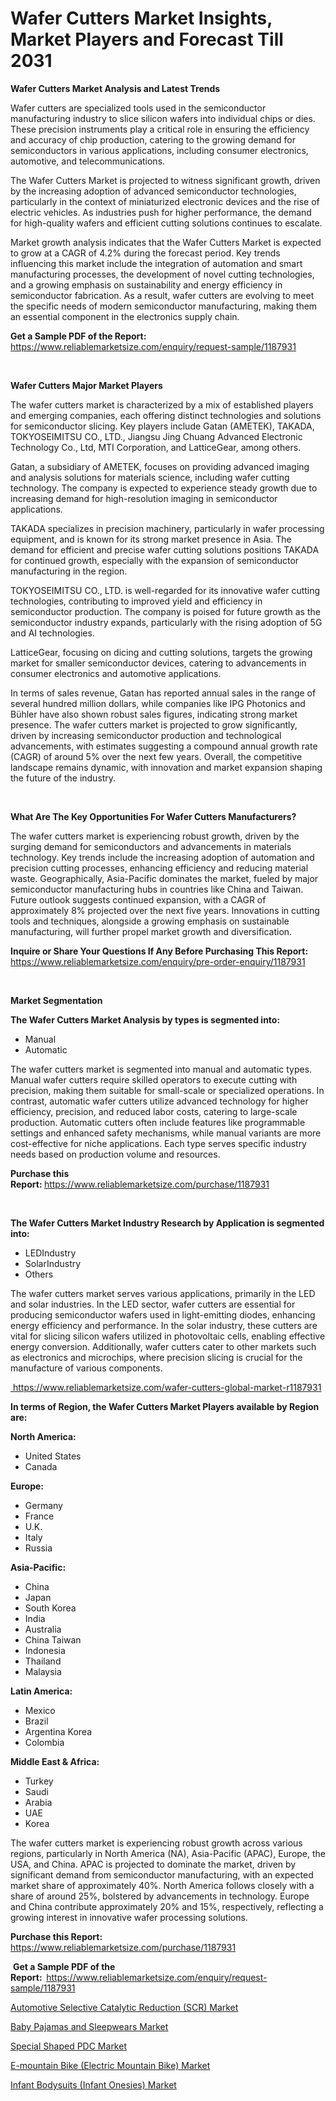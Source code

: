 <p><h1>Wafer Cutters Market Insights, Market Players and Forecast Till 2031</h1></p><p><strong>Wafer Cutters Market Analysis and Latest Trends</strong></p>
<p><p>Wafer cutters are specialized tools used in the semiconductor manufacturing industry to slice silicon wafers into individual chips or dies. These precision instruments play a critical role in ensuring the efficiency and accuracy of chip production, catering to the growing demand for semiconductors in various applications, including consumer electronics, automotive, and telecommunications.</p><p>The Wafer Cutters Market is projected to witness significant growth, driven by the increasing adoption of advanced semiconductor technologies, particularly in the context of miniaturized electronic devices and the rise of electric vehicles. As industries push for higher performance, the demand for high-quality wafers and efficient cutting solutions continues to escalate.</p><p>Market growth analysis indicates that the Wafer Cutters Market is expected to grow at a CAGR of 4.2% during the forecast period. Key trends influencing this market include the integration of automation and smart manufacturing processes, the development of novel cutting technologies, and a growing emphasis on sustainability and energy efficiency in semiconductor fabrication. As a result, wafer cutters are evolving to meet the specific needs of modern semiconductor manufacturing, making them an essential component in the electronics supply chain.</p></p>
<p><strong>Get a Sample PDF of the Report:&nbsp;</strong> <a href="https://www.reliablemarketsize.com/enquiry/request-sample/1187931?utm_campaign=1814&utm_medium=2&utm_source=Github&utm_content=ia&utm_term=30102024&utm_id=wafer-cutters">https://www.reliablemarketsize.com/enquiry/request-sample/1187931</a></p>
<p>&nbsp;</p>
<p><strong>Wafer Cutters Major Market Players</strong></p>
<p><p>The wafer cutters market is characterized by a mix of established players and emerging companies, each offering distinct technologies and solutions for semiconductor slicing. Key players include Gatan (AMETEK), TAKADA, TOKYOSEIMITSU CO., LTD., Jiangsu Jing Chuang Advanced Electronic Technology Co., Ltd, MTI Corporation, and LatticeGear, among others.</p><p>Gatan, a subsidiary of AMETEK, focuses on providing advanced imaging and analysis solutions for materials science, including wafer cutting technology. The company is expected to experience steady growth due to increasing demand for high-resolution imaging in semiconductor applications.</p><p>TAKADA specializes in precision machinery, particularly in wafer processing equipment, and is known for its strong market presence in Asia. The demand for efficient and precise wafer cutting solutions positions TAKADA for continued growth, especially with the expansion of semiconductor manufacturing in the region.</p><p>TOKYOSEIMITSU CO., LTD. is well-regarded for its innovative wafer cutting technologies, contributing to improved yield and efficiency in semiconductor production. The company is poised for future growth as the semiconductor industry expands, particularly with the rising adoption of 5G and AI technologies.</p><p>LatticeGear, focusing on dicing and cutting solutions, targets the growing market for smaller semiconductor devices, catering to advancements in consumer electronics and automotive applications.</p><p>In terms of sales revenue, Gatan has reported annual sales in the range of several hundred million dollars, while companies like IPG Photonics and Bühler have also shown robust sales figures, indicating strong market presence. The wafer cutters market is projected to grow significantly, driven by increasing semiconductor production and technological advancements, with estimates suggesting a compound annual growth rate (CAGR) of around 5% over the next few years. Overall, the competitive landscape remains dynamic, with innovation and market expansion shaping the future of the industry.</p></p>
<p>&nbsp;</p>
<p><strong>What Are The Key Opportunities For Wafer Cutters Manufacturers?</strong></p>
<p><p>The wafer cutters market is experiencing robust growth, driven by the surging demand for semiconductors and advancements in materials technology. Key trends include the increasing adoption of automation and precision cutting processes, enhancing efficiency and reducing material waste. Geographically, Asia-Pacific dominates the market, fueled by major semiconductor manufacturing hubs in countries like China and Taiwan. Future outlook suggests continued expansion, with a CAGR of approximately 8% projected over the next five years. Innovations in cutting tools and techniques, alongside a growing emphasis on sustainable manufacturing, will further propel market growth and diversification.</p></p>
<p><strong>Inquire or Share Your Questions If Any Before Purchasing This Report:</strong> <a href="https://www.reliablemarketsize.com/enquiry/pre-order-enquiry/1187931?utm_campaign=1814&utm_medium=2&utm_source=Github&utm_content=ia&utm_term=30102024&utm_id=wafer-cutters">https://www.reliablemarketsize.com/enquiry/pre-order-enquiry/1187931</a></p>
<p>&nbsp;</p>
<p><strong>Market Segmentation</strong></p>
<p><strong>The Wafer Cutters Market Analysis by types is segmented into:</strong></p>
<p><ul><li>Manual</li><li>Automatic</li></ul></p>
<p><p>The wafer cutters market is segmented into manual and automatic types. Manual wafer cutters require skilled operators to execute cutting with precision, making them suitable for small-scale or specialized operations. In contrast, automatic wafer cutters utilize advanced technology for higher efficiency, precision, and reduced labor costs, catering to large-scale production. Automatic cutters often include features like programmable settings and enhanced safety mechanisms, while manual variants are more cost-effective for niche applications. Each type serves specific industry needs based on production volume and resources.</p></p>
<p><strong>Purchase this Report:&nbsp;</strong><a href="https://www.reliablemarketsize.com/purchase/1187931?utm_campaign=1814&utm_medium=2&utm_source=Github&utm_content=ia&utm_term=30102024&utm_id=wafer-cutters">https://www.reliablemarketsize.com/purchase/1187931</a></p>
<p>&nbsp;</p>
<p><strong>The Wafer Cutters Market Industry Research by Application is segmented into:</strong></p>
<p><ul><li>LEDIndustry</li><li>SolarIndustry</li><li>Others</li></ul></p>
<p><p>The wafer cutters market serves various applications, primarily in the LED and solar industries. In the LED sector, wafer cutters are essential for producing semiconductor wafers used in light-emitting diodes, enhancing energy efficiency and performance. In the solar industry, these cutters are vital for slicing silicon wafers utilized in photovoltaic cells, enabling effective energy conversion. Additionally, wafer cutters cater to other markets such as electronics and microchips, where precision slicing is crucial for the manufacture of various components.</p></p>
<p><a href="https://www.reliablemarketsize.com/wafer-cutters-global-market-r1187931?utm_campaign=1814&utm_medium=2&utm_source=Github&utm_content=ia&utm_term=30102024&utm_id=wafer-cutters">&nbsp;https://www.reliablemarketsize.com/wafer-cutters-global-market-r1187931</a></p>
<p><strong>In terms of Region, the Wafer Cutters Market Players available by Region are:</strong></p>
<p>
    <p> <strong> North America: </strong>
        <ul>
            <li>United States</li>
            <li>Canada</li>
        </ul>
        </p> 
    <p> <strong> Europe: </strong>
        <ul>
            <li>Germany</li>
            <li>France</li>
            <li>U.K.</li>
            <li>Italy</li>
            <li>Russia</li>
        </ul>
        </p> 
    <p> <strong> Asia-Pacific: </strong>
        <ul>
            <li>China</li>
            <li>Japan</li>
            <li>South Korea</li>
            <li>India</li>
            <li>Australia</li>
            <li>China Taiwan</li>
            <li>Indonesia</li>
            <li>Thailand</li>
            <li>Malaysia</li>
        </ul>
        </p> 
    <p> <strong> Latin America: </strong>
        <ul>
            <li>Mexico</li>
            <li>Brazil</li>
            <li>Argentina Korea</li>
            <li>Colombia</li>
        </ul>
        </p> 
    <p> <strong> Middle East & Africa: </strong>
        <ul>
            <li>Turkey</li>
            <li>Saudi</li>
            <li>Arabia</li>
            <li>UAE</li>
            <li>Korea</li>
        </ul>
    </p>
    </p>
<p><p>The wafer cutters market is experiencing robust growth across various regions, particularly in North America (NA), Asia-Pacific (APAC), Europe, the USA, and China. APAC is projected to dominate the market, driven by significant demand from semiconductor manufacturing, with an expected market share of approximately 40%. North America follows closely with a share of around 25%, bolstered by advancements in technology. Europe and China contribute approximately 20% and 15%, respectively, reflecting a growing interest in innovative wafer processing solutions.</p></p>
<p><strong>Purchase this Report: </strong><a href="https://www.reliablemarketsize.com/purchase/1187931?utm_campaign=1814&utm_medium=2&utm_source=Github&utm_content=ia&utm_term=30102024&utm_id=wafer-cutters">https://www.reliablemarketsize.com/purchase/1187931</a></p>
<p>&nbsp;<strong>Get a Sample PDF of the Report:&nbsp;&nbsp;</strong><a href="https://www.reliablemarketsize.com/enquiry/request-sample/1187931?utm_campaign=1814&utm_medium=2&utm_source=Github&utm_content=ia&utm_term=30102024&utm_id=wafer-cutters">https://www.reliablemarketsize.com/enquiry/request-sample/1187931</a></p>
<p><strong></strong></p>
<p><p><a href="https://www.linkedin.com/pulse/automotive-selective-catalytic-reduction-scr-industry-insights-yefuf?utm_campaign=1814&utm_medium=2&utm_source=Github&utm_content=ia&utm_term=30102024&utm_id=wafer-cutters">Automotive Selective Catalytic Reduction (SCR) Market</a></p><p><a href="https://www.linkedin.com/pulse/baby-pajamas-sleepwears-market-ecosystem-competitive-landscape-jgm3c?utm_campaign=1814&utm_medium=2&utm_source=Github&utm_content=ia&utm_term=30102024&utm_id=wafer-cutters">Baby Pajamas and Sleepwears Market</a></p><p><a href="https://github.com/AdeaKodra585/Market-Research-Report-List-1/blob/main/special-shaped-pdc-market.md?utm_campaign=1814&utm_medium=2&utm_source=Github&utm_content=ia&utm_term=30102024&utm_id=wafer-cutters">Special Shaped PDC Market</a></p><p><a href="https://www.linkedin.com/pulse/e-mountain-bike-electric-mountain-market-size-share-analysis-jtbkc?utm_campaign=1814&utm_medium=2&utm_source=Github&utm_content=ia&utm_term=30102024&utm_id=wafer-cutters">E-mountain Bike (Electric Mountain Bike) Market</a></p><p><a href="https://www.linkedin.com/pulse/infant-bodysuits-onesies-market-outlook-forecast-from-2024-2031-pi4cc?utm_campaign=1814&utm_medium=2&utm_source=Github&utm_content=ia&utm_term=30102024&utm_id=wafer-cutters">Infant Bodysuits (Infant Onesies) Market</a></p></p>